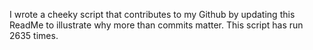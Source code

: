 I wrote a cheeky script that contributes to my Github by updating this ReadMe to illustrate why more than commits matter. This script has run 2635 times.